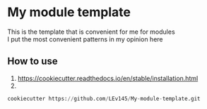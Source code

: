 # My module template

This is the template that is convenient for me for modules <br/>
I put the most convenient patterns in my opinion here

## How to use

1) https://cookiecutter.readthedocs.io/en/stable/installation.html
2)
```py
cookiecutter https://github.com/LEv145/My-module-template.git
```
